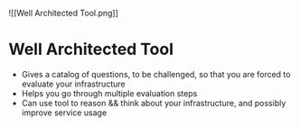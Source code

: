 ![[Well Architected Tool.png]]
# Well Architected Tool
- Gives a catalog of questions, to be challenged, so that you are forced to evaluate your infrastructure
- Helps you go through multiple evaluation steps
- Can use tool to reason && think about your infrastructure, and possibly improve service usage


